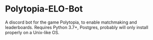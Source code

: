 # Polytopia-ELO-Bot
A discord bot for the game Polytopia, to enable matchmaking and leaderboards.
Requires Python 3.7+, Postgres, probably will only install properly on a Unix-like OS.
